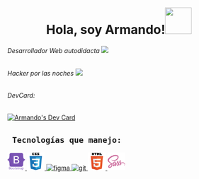 <h1 align="center">Hola, soy Armando!<img src="https://pa1.narvii.com/6547/6ff6730ac7ae0ceaac2c00664f0016d794af4859_hq.gif" width="60px" height="60px"></h1>
<h6> <i>Desarrollador Web autodidacta <img src="https://i.pinimg.com/originals/47/37/f3/4737f384e164cab17788950cca6a312c.gif" height="60px"></i></h6>
<h6> <i> Hacker por las noches  <img src="https://cdn.hacdias.com/u/2019-04-blinking-eye.gif" height="40px"></i></h6>
<h6> <i> DevCard: </i></h6>
<a href="https://app.daily.dev/Zlatkowicz"><img src="https://api.daily.dev/devcards/9b3a813ffc374c8abf269870b3c0cc44.png?r=dfp" width="400" alt="Armando's Dev Card"/></a>
<h2><code> Tecnologías que manejo: </code></h2>
<p align="left"> <a href="https://getbootstrap.com" target="_blank" rel="noreferrer"> <img src="https://raw.githubusercontent.com/devicons/devicon/master/icons/bootstrap/bootstrap-plain-wordmark.svg" alt="bootstrap" width="40" height="40"/> </a> <a href="https://www.w3schools.com/css/" target="_blank" rel="noreferrer"> <img src="https://raw.githubusercontent.com/devicons/devicon/master/icons/css3/css3-original-wordmark.svg" alt="css3" width="40" height="40"/> </a> <a href="https://www.figma.com/" target="_blank" rel="noreferrer"> <img src="https://www.vectorlogo.zone/logos/figma/figma-icon.svg" alt="figma" width="40" height="40"/> </a> <a href="https://git-scm.com/" target="_blank" rel="noreferrer"> <img src="https://www.vectorlogo.zone/logos/git-scm/git-scm-icon.svg" alt="git" width="40" height="40"/> </a> <a href="https://www.w3.org/html/" target="_blank" rel="noreferrer"> <img src="https://raw.githubusercontent.com/devicons/devicon/master/icons/html5/html5-original-wordmark.svg" alt="html5" width="40" height="40"/> </a> <a href="https://sass-lang.com" target="_blank" rel="noreferrer"> <img src="https://raw.githubusercontent.com/devicons/devicon/master/icons/sass/sass-original.svg" alt="sass" width="40" height="40"/> </a> </p>
